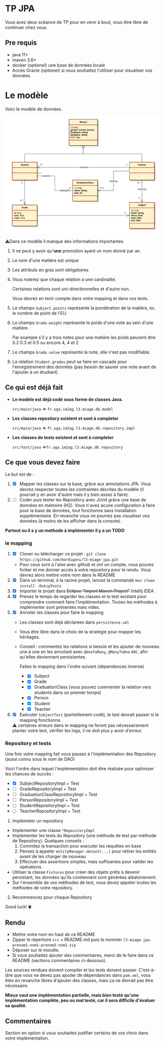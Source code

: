# TP JPA

Vous avez deux scéance de TP pour en venir à bout, vous être libre de continuer chez vous.

## Pre requis

* java 11+
* maven 3.6+
* docker (optionel) une base de données locale
* Accès Oracle (optionel) si vous souhaitez l'utiliser pour visualiser vos données.

# Le modèle

Voici le modèle de données.

![model](https://raw.githubusercontent.com/bordigoni/l3-miage-jpa/main/assets/images/model.png)

⚠️Dans ce modèle il manque des informations importantes
1. Il ne peut y avoir qu'**une** promotion ayant un nom donné par an.
2. Le nom d'une matière est unique
3. Les attributs en gras sont obligatoires
4. Vous noterez que chaque relation a une cardinalité.

   Certaines relations sont uni-directionnelles et d'autre non.

   Vous devrez en tenir compte dans votre mapping et dans vos tests.
5. Le champs `Subject.points` représente la pondération de la matière, ex. le nombre de point de l'EU.
6. Le champs `Grade.weight` représente le poids d'une note au sein d'une matière.
   
   Par example s'il y a trois notes pour une matière les poids peuvent être 0.2 0.3 et 0.5 ou encore 4, 4 et 2
8. Le champs `Grade.value` représente la note, elle n'est pas modifiable.
9. La relation `Student.grades` peut se faire en cascade pour l'enregistrement des données
   (pas besoin de sauver une note avant de l'ajouter à un étudiant)

## Ce qui est déjà fait

* **Le modèle est déjà codé sous forme de classes Java.** 
  
  `src/main/java` => `fr.uga.im2ag.l3.miage.db.model`
* **Les classes repository existent et sont à completer** 
 
  `src/main/java` => `fr.uga.im2ag.l3.miage.db.repository.impl`
* **Les classes de tests existent et sont à completer** 

  `src/test/java` =>`fr.uga.im2ag.l3.miage.db.repository`
  

## Ce que vous devez faire

Le but est de :

1. - [X] Mapper les classes sur la base, grâce aux annotations JPA. Vous devrez respecter toutes les contraintes décrites du modèle (il pourrait y en avoir d'autre mais il y bien assez à faire).
2. - [ ] Coder puis tester les Repository avec JUnit grâce une base de données en mémoire (H2). Vous n'avez acune configuration à faire pour la base de données, tout fonctionne sans installation supplémentaire. En revanche vous ne pourrez pas visualiser vos données (à moins de les afficher dans la console).

**Partout ou il a y un methode à implémenter il y a un TODO** 

### le mapping
1. - [X] Cloner ou télécharger ce projet : `git clone https://github.com/bordigoni/l3-miage-jpa.git`
    * Pour ceux sont à l'aise avec github et ont un compte, vous pouvez forker et me donner accès à votre repository pour le rendu. Vous devrez alors mettre votre nom dans le README
2. - [X] Dans un terminal, à la racine projet, lancez la commande `mvn clean install -DskipTests`
3. - [X] Importer le projet dans ~~Eclipse "Import Maven Project"~~ Intellij IDEA
4. - [X] Prenez le temps de regarder les classes et le test existant pour comprendre comment faire l'implémentation. Toutes les méthodes à implémenter sont présentes mais vides.
5. - [X] Annoter les classes pour faire le mapping
    * Les classes sont déjà déclarées dans `persistence.xml`
    * Vous être libre dans le choix de la stratégie pour mapper les héritages.
    * Conseil : commentez les relations si besoin et les ajouter de nouveau une à une en les annotant avec `@OneToMany`, `@ManyToOne` etc. afin qu'elles deviennent persistantes.

      Faites le mapping dans l'ordre suivant (dépendences inverse)
        * - [X] Subject
        * - [X] Grade
        * - [X] GraduationClass (vous pouvez commenter la relation vers students dans un premier temps)
        * - [X] Person
        * - [X] Student
        * - [X] Teacher
6. - [X] Exécuter `SubjectTest` (partiellement codé), le test devrait passer si le mapping fonctionne.

   ⚠️ certaines erreurs dans le mapping ne feront pas nécessairement planter votre test, vérifier les logs, il ne doit plus y avoir d'erreur.

### Repository et tests
Une fois votre mapping fait vous passez à l'implémentation des Repository (aussi connu sous le nom de DAO)

Voici l'ordre dans lequel l'implémentation doit être réalisée pour optimiser les chances de succès :
* - [X] SubjectRepositoryImpl + Test
* - [ ] GradeRepositoryImpl + Test
* - [ ] GraduationClassRepositoryImpl + Test
* - [ ] PersonRepositoryImpl + Test
* - [ ] StudentRepositoryImpl + Test
* - [ ] TeacherRepositoryImpl + Test

1. Implémeter un repository
* Implementer une classe `*RepositoryImpl`
* Implementer les tests du Repository (une méthode de test par méthode de Repository).
  Quelques conseils :
    1. Commitez la transaction pour executer les requêtes en base
    2. Pensez à appeler `entityManager.detach(...)` pour retirer les entités avant de les charger de nouveau
    3. Effectuer des assertions simples, mais suffisantes pour valider les opérations.
* Utiliser la classe `Fixtures` pour créer des objets prêts à devenir persistant, les données qu'ils contiennent sont générées aléatoirement.
* Sur l'ensemble de vos méthodes de test, vous devez appeler toutes les méthodes de votre repository.
2. Recommencez pour chaque Repository

Good luck! 🍀

## Rendu

* Mettre votre nom en haut de ce README
* Zipper le répertoire `src` + README.md puis le nommer `l3-miage-jpa-prenom1-nom1-prenom2-nom2.zip`
* Déposer sur le moodle.
* Si vous souhaitez ajouter des commentaires, merci de le faire dans ce README (sections commentaires ci-dessous).

Les sources rendues doivent compiler et les tests doivent passer.
C'est-à-dire que vous ne devez pas ajouter de dépendances dans `pom.xml`, vous êtes en revanche libres d'ajouter des classes, mais ça ne devrait pas être nécessaire.

**Mieux vaut une implémentation partielle, mais bien testé qu'une implémentation complète, peu ou mal testé, car il sera difficile d'évaluer sa qualité.**

## Commentaires

Section en option si vous souhaitez justifier certains de vos choix dans votre implémentation. 

